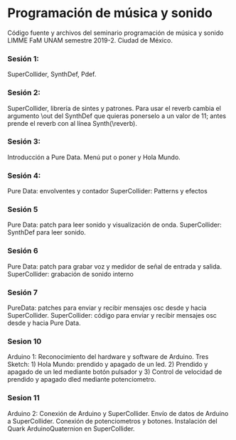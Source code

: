 # Programación de música y sonido
Código fuente y archivos del seminario programación de música y sonido LIMME FaM UNAM semestre 2019-2. Ciudad de México.

### Sesión 1: 
SuperCollider, SynthDef, Pdef.

### Sesión 2: 
SuperCollider, librería de sintes y patrones. Para usar el reverb cambia el argumento \out del SynthDef que quieras ponerselo a un valor de 11; antes prende el reverb con al línea Synth(\reverb).

### Sesión 3:
Introducción a Pure Data. Menú put o poner y Hola Mundo.

### Sesión 4:
Pure Data: envolventes y contador
SuperCollider: Patterns y efectos

### Sesión 5
Pure Data: patch para leer sonido y visualización de onda.
SuperCollider: SynthDef para leer sonido.

### Sesión 6
Pure Data: patch para grabar voz y medidor de señal de entrada y salida.
SuperCollider: grabación de sonido interno

### Sesión 7
PureData: patches para enviar y recibir mensajes osc desde y hacia SuperCollider.
SuperCollider: código para enviar y recibir mensajes osc desde y hacia Pure Data.

### Sesion 10
Arduino 1: Reconocimiento del hardware y software de Arduino. Tres Sketch: 1) Hola Mundo: prendido y apagado de un led. 2) Prendido y apagado de un led mediante botón pulsador y 3) Control de velocidad de prendido y apagado dled mediante potenciometro.

### Sesion 11
Arduino 2: Conexión de Arduino y SuperCollider. Envío de datos de Arduino a SuperCollider. Conexión de potenciometros y botones. Instalación del Quark ArduinoQuaternion en SuperCollider.
